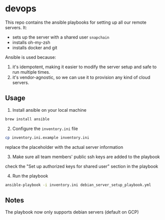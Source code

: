 # devops

This repo contains the ansible playbooks for setting up all our remote servers. It:

- sets up the server with a shared user `snapchain`
- installs oh-my-zsh
- installs docker and git

Ansible is used because:

1. it's idempotent, making it easier to modify the server setup and safe to run multiple times.
2. it's vendor-agnostic, so we can use it to provision any kind of cloud servers.

## Usage

1. Install ansible on your local machine

```bash
brew install ansible
```

2. Configure the `inventory.ini` file

```bash
cp inventory.ini.example inventory.ini
```

replace the placeholder with the actual server information

3. Make sure all team members' public ssh keys are added to the playbook

check the "Set up authorized keys for shared user" section in the playbook

4. Run the playbook

```bash
ansible-playbook -i inventory.ini debian_server_setup_playbook.yml
```

## Notes

The playbook now only supports debian servers (default on GCP)
